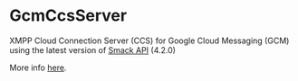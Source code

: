 # GcmCcsServer
XMPP Cloud Connection Server (CCS) for Google Cloud Messaging (GCM) using the latest version of [Smack API](http://www.igniterealtime.org/projects/smack/) (4.2.0)

More info [here](https://developers.google.com/cloud-messaging/ccs).
